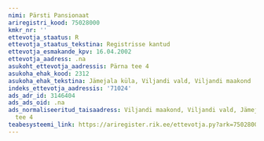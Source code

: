 ```yaml
---
nimi: Pärsti Pansionaat
ariregistri_kood: 75028000
kmkr_nr: ''
ettevotja_staatus: R
ettevotja_staatus_tekstina: Registrisse kantud
ettevotja_esmakande_kpv: 16.04.2002
ettevotja_aadress: .na
asukoht_ettevotja_aadressis: Pärna tee 4
asukoha_ehak_kood: 2312
asukoha_ehak_tekstina: Jämejala küla, Viljandi vald, Viljandi maakond
indeks_ettevotja_aadressis: '71024'
ads_adr_id: 3146404
ads_ads_oid: .na
ads_normaliseeritud_taisaadress: Viljandi maakond, Viljandi vald, Jämejala küla, Pärna
  tee 4
teabesysteemi_link: https://ariregister.rik.ee/ettevotja.py?ark=75028000&ref=rekvisiidid
---
```


